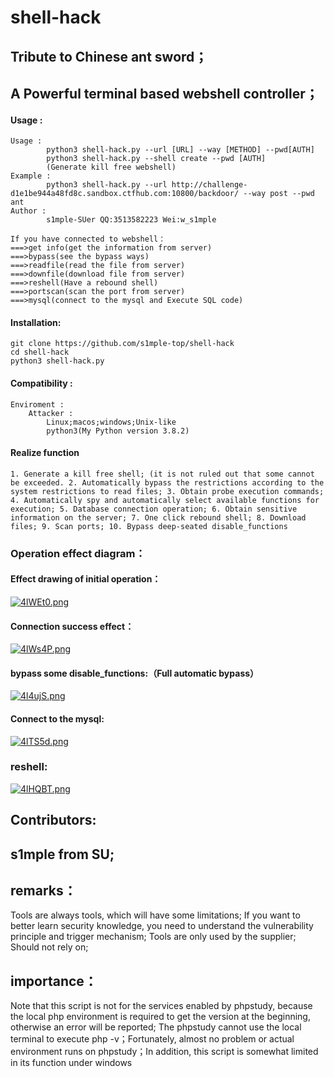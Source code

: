 # shell-hack

## Tribute to Chinese ant sword；

## A Powerful terminal based webshell controller；

#### Usage :

```
Usage : 
        python3 shell-hack.py --url [URL] --way [METHOD] --pwd[AUTH]
        python3 shell-hack.py --shell create --pwd [AUTH]
        (Generate kill free webshell)
Example : 
        python3 shell-hack.py --url http://challenge-d1e1be944a48fd8c.sandbox.ctfhub.com:10800/backdoor/ --way post --pwd ant
Author : 
        s1mple-SUer QQ:3513582223 Wei:w_s1mple
        
If you have connected to webshell：
===>get info(get the information from server)
===>bypass(see the bypass ways)
===>readfile(read the file from server)
===>downfile(download file from server)
===>reshell(Have a rebound shell)
===>portscan(scan the port from server)
===>mysql(connect to the mysql and Execute SQL code)

```

#### Installation:

```
git clone https://github.com/s1mple-top/shell-hack
cd shell-hack
python3 shell-hack.py
```

#### Compatibility :

```
Enviroment :
    Attacker :
        Linux;macos;windows;Unix-like
        python3(My Python version 3.8.2)
```

#### Realize function

```
1. Generate a kill free shell; (it is not ruled out that some cannot be exceeded. 2. Automatically bypass the restrictions according to the system restrictions to read files; 3. Obtain probe execution commands; 4. Automatically spy and automatically select available functions for execution; 5. Database connection operation; 6. Obtain sensitive information on the server; 7. One click rebound shell; 8. Download files; 9. Scan ports; 10. Bypass deep-seated disable_functions
```

### Operation effect diagram：

#### Effect drawing of initial operation：

[![4lWEt0.png](https://z3.ax1x.com/2021/09/18/4lWEt0.png)](https://imgtu.com/i/4lWEt0)

#### Connection success effect：

[![4lWs4P.png](https://z3.ax1x.com/2021/09/18/4lWs4P.png)](https://imgtu.com/i/4lWs4P)

#### bypass some disable_functions:（Full automatic bypass）

[![4l4ujS.png](https://z3.ax1x.com/2021/09/18/4l4ujS.png)](https://imgtu.com/i/4l4ujS)

#### Connect to the mysql:

[![4lTS5d.png](https://z3.ax1x.com/2021/09/18/4lTS5d.png)](https://imgtu.com/i/4lTS5d)

### reshell:

[![4lHQBT.png](https://z3.ax1x.com/2021/09/18/4lHQBT.png)](https://imgtu.com/i/4lHQBT)

## Contributors:

## s1mple from SU;



## remarks：

Tools are always tools, which will have some limitations; If you want to better learn security knowledge, you need to understand the vulnerability principle and trigger mechanism; Tools are only used by the supplier; Should not rely on;

## importance：

Note that this script is not for the services enabled by phpstudy, because the local php environment is required to get the version at the beginning, otherwise an error will be reported; The phpstudy cannot use the local terminal to execute php -v；Fortunately, almost no problem or actual environment runs on phpstudy；In addition, this script is somewhat limited in its function under windows








